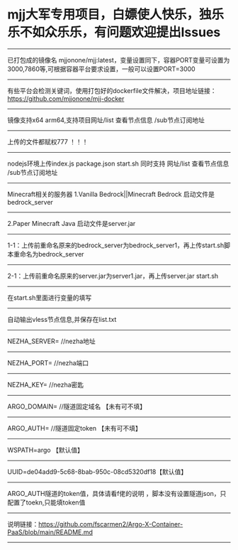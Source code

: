 # mjj大军专用项目，白嫖使人快乐，独乐乐不如众乐乐，有问题欢迎提出Issues
* * *
已打包成的镜像名 mjjonone/mjj:latest，变量设置同下，容器PORT变量可设置为3000,7860等,可根据容器平台要求设置，一般可以设置PORT=3000
* * *
有些平台会检测关键词，使用打包好的dockerfile文件解决，项目地址链接：https://github.com/mjjonone/mjj-docker
* * *
镜像支持x64 arm64,支持项目网址/list 查看节点信息 /sub节点订阅地址
* * *
上传的文件都赋权777 ！！！
* * *
nodejs环境上传index.js package.json start.sh 同时支持 网址/list 查看节点信息 /sub节点订阅地址
* * *
Minecraft相关的服务器 1.Vanilla Bedrock||Minecraft Bedrock 启动文件是bedrock_server
* * *
2.Paper Minecraft Java 启动文件是server.jar
* * *
1-1：上传前重命名原来的bedrock_server为bedrock_server1，再上传start.sh脚本重命名为bedrock_server
* * *
2-1：上传前重命名原来的server.jar为server1.jar，再上传server.jar start.sh 
* * *
在start.sh里面进行变量的填写  
* * *
自动输出vless节点信息,并保存在list.txt
* * *
NEZHA_SERVER=   //nezha地址
* * *
NEZHA_PORT=     //nezha端口
* * *
NEZHA_KEY=      //nezha密匙
* * *
ARGO_DOMAIN=  //隧道固定域名  【未有可不填】
* * *
ARGO_AUTH=    //隧道固定token  【未有可不填】
* * *
WSPATH=argo  【默认值】
* * *
UUID=de04add9-5c68-8bab-950c-08cd5320df18【默认值】
* * *
ARGO_AUTH隧道的token值，具体请看f佬的说明 ，脚本没有设置隧道json，只配置了toekn,只能填token值
* * *
说明链接：https://github.com/fscarmen2/Argo-X-Container-PaaS/blob/main/README.md
* * *
